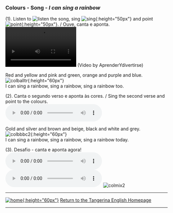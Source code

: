 ### Colours - Song - *I can sing a rainbow*

(1). Listen to ![listen](https://1blockatatime.github.io/English/images/listen.png) the song, sing ![sing](https://1blockatatime.github.io/English/images/sing.png){:height="50px"} and point ![point](https://1blockatatime.github.io/English/images2/point.png){:height="50px"}. / Ouve, canta e aponta.  
<video src="video/rainbow_colour_song_edited.mp4" width="220" height="124" controls preload></video> (Video by AprenderYdivertirse)    

Red and yellow and pink and green, orange and purple and blue.  
![colballtr](https://1blockatatime.github.io/English/images/colballtr.png){:height="60px"}  
I can sing a rainbow, sing a rainbow, sing a rainbow too.  

(2). Canta o segundo verso e aponta às cores. / Sing the second verse and point to the colours.  
<audio src="audio/y2_v2.mp3" controls preload></audio>  

Gold and silver and brown and beige, black and white and grey.  
![colbbbc2](https://1blockatatime.github.io/English/images/colbbbc2.png){:height="60px"}  
I can sing a rainbow, sing a rainbow, sing a rainbow today.

(3). Desafio - canta e aponta agora!  
<audio src="audio/y2_v2.mp3" controls preload></audio><audio src="audio/V1s2.m4a" controls preload></audio> 
![colmix2](https://1blockatatime.github.io/English/images/colmix2.png)

***
[![home](https://1blockatatime.github.io/English/images/home.png){:height="60px"}](https://tangerina-pt.github.io/English) [Return to the Tangerina English Homepage](https://tangerina-pt.github.io/English)  

***
